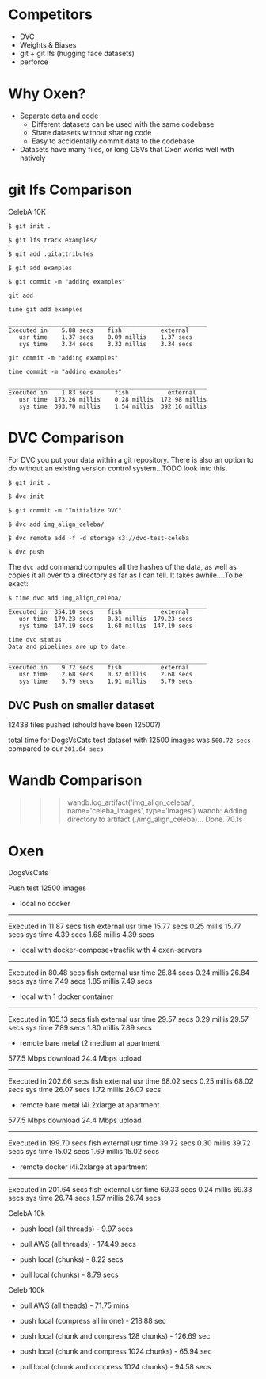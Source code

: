 # Competitors

- DVC
- Weights & Biases
- git + git lfs (hugging face datasets)
- perforce




# Why Oxen?

- Separate data and code
    - Different datasets can be used with the same codebase
    - Share datasets without sharing code
    - Easy to accidentally commit data to the codebase
- Datasets have many files, or long CSVs that Oxen works well with natively

# git lfs Comparison

CelebA 10K

```shell
$ git init .

$ git lfs track examples/

$ git add .gitattributes

$ git add examples

$ git commit -m "adding examples"
```

`git add`

```shell
time git add examples

________________________________________________________
Executed in    5.88 secs    fish           external
   usr time    1.37 secs    0.09 millis    1.37 secs
   sys time    3.34 secs    3.32 millis    3.34 secs
```

`git commit -m "adding examples"`

```shell
time commit -m "adding examples"

________________________________________________________
Executed in    1.83 secs      fish           external
   usr time  173.26 millis    0.28 millis  172.98 millis
   sys time  393.70 millis    1.54 millis  392.16 millis
```

# DVC Comparison

For DVC you put your data within a git repository. There is also an option to do without an existing version control system...TODO look into this.

```shell
$ git init .

$ dvc init

$ git commit -m "Initialize DVC"

$ dvc add img_align_celeba/

$ dvc remote add -f -d storage s3://dvc-test-celeba

$ dvc push
```

The `dvc add` command computes all the hashes of the data, as well as copies it all over to a directory as far as I can tell. It takes awhile....To be exact:

```shell
$ time dvc add img_align_celeba/
________________________________________________________
Executed in  354.10 secs    fish           external
   usr time  179.23 secs    0.31 millis  179.23 secs
   sys time  147.19 secs    1.68 millis  147.19 secs
```


```shell
time dvc status
Data and pipelines are up to date.                                    

________________________________________________________
Executed in    9.72 secs    fish           external
   usr time    2.68 secs    0.32 millis    2.68 secs
   sys time    5.79 secs    1.91 millis    5.79 secs
```


## DVC Push on smaller dataset

12438 files pushed (should have been 12500?)

total time for DogsVsCats test dataset with 12500 images was `500.72 secs` compared to our `201.64 secs`

# Wandb Comparison

>>> wandb.log_artifact('img_align_celeba/', name='celeba_images', type='images')
wandb: Adding directory to artifact (./img_align_celeba)... 
Done. 70.1s

# Oxen

DogsVsCats 

Push test 12500 images
   
* local no docker

________________________________________________________
Executed in   11.87 secs    fish           external
   usr time   15.77 secs    0.25 millis   15.77 secs
   sys time    4.39 secs    1.68 millis    4.39 secs


* local with docker-compose+traefik with 4 oxen-servers

________________________________________________________
Executed in   80.48 secs    fish           external
   usr time   26.84 secs    0.24 millis   26.84 secs
   sys time    7.49 secs    1.85 millis    7.49 secs


* local with 1 docker container

________________________________________________________
Executed in  105.13 secs    fish           external
   usr time   29.57 secs    0.29 millis   29.57 secs
   sys time    7.89 secs    1.80 millis    7.89 secs


* remote bare metal t2.medium at apartment

577.5 Mbps download
24.4 Mbps upload

________________________________________________________
Executed in  202.66 secs    fish           external
   usr time   68.02 secs    0.25 millis   68.02 secs
   sys time   26.07 secs    1.72 millis   26.07 secs

* remote bare metal i4i.2xlarge at apartment

577.5 Mbps download
24.4 Mbps upload

________________________________________________________
Executed in  199.70 secs    fish           external
   usr time   39.72 secs    0.30 millis   39.72 secs
   sys time   15.02 secs    1.69 millis   15.02 secs

* remote docker i4i.2xlarge at apartment

________________________________________________________
Executed in  201.64 secs    fish           external
   usr time   69.33 secs    0.24 millis   69.33 secs
   sys time   26.74 secs    1.57 millis   26.74 secs



CelebA 10k

* push local (all threads) - 9.97 secs

* pull AWS (all threads) - 174.49 secs

* push local (chunks) - 8.22 secs

* pull local (chunks) - 8.79 secs

Celeb 100k

* pull AWS (all theads) - 71.75 mins

* push local (compress all in one) - 218.88 sec

* push local (chunk and compress 128 chunks) - 126.69 sec

* push local (chunk and compress 1024 chunks) - 65.94 sec

* pull local (chunk and compress 1024 chunks) - 94.58 secs


